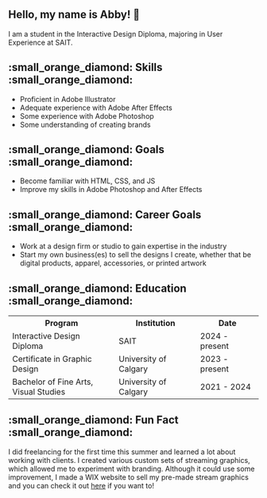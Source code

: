 <section> <!--introduction-->
  <h1>Hello, my name is Abby! 👋</h1>
    <p>I am a student in the Interactive Design Diploma, majoring in User Experience at SAIT.</p>
</section>
<section> <!--skills-->
  <h2>:small_orange_diamond: Skills :small_orange_diamond:</h2>
    <ul>
      <li>Proficient in Adobe Illustrator</li>
      <li>Adequate experience with Adobe After Effects</li>
      <li>Some experience with Adobe Photoshop</li>
      <li>Some understanding of creating brands</li>
    </ul>
</section>
<section> <!--goals-->
  <h2>:small_orange_diamond: Goals :small_orange_diamond:</h2>
    <ul>
      <li>Become familiar with HTML, CSS, and JS</li>
      <li>Improve my skills in Adobe Photoshop and After Effects</li>
    </ul>
</section>
<section> <!--career goals-->
  <h2>:small_orange_diamond: Career Goals :small_orange_diamond:</h2>
    <ul>
      <li>Work at a design firm or studio to gain expertise in the industry</li>
      <li>Start my own business(es) to sell the designs I create, whether that be digital products, apparel, accessories, or printed artwork</li>
    </ul>
</section>
<section> <!--education-->
  <h2>:small_orange_diamond: Education :small_orange_diamond:</h2>
    <table>
      <tr>     <!--table headers-->
        <th>Program</th>
        <th>Institution</th>
        <th>Date</th>
      </tr>
      <tr>     <!--SAIT, IDD-->
        <td>Interactive Design Diploma</td>
        <td>SAIT</td>
        <td>2024 - present</td>
      </tr>
      <tr>     <!--UofC, CG-->
        <td>Certificate in Graphic Design</td>
        <td>University of Calgary</td>
        <td>2023 - present</td>
      </tr>
      <tr>     <!--UofC, BFA-->
        <td>Bachelor of Fine Arts,<br>Visual Studies</td>
        <td>University of Calgary</td>
        <td>2021 - 2024</td>
      </tr>
    </table>
</section>
<section> <!--fun fact-->
  <h2>:small_orange_diamond: Fun Fact :small_orange_diamond:</h2>
    <p>I did freelancing for the first time this summer and learned a lot about working with clients. I created various custom sets of streaming graphics, which allowed me to experiment with branding. Although it could use some improvement, I made a WIX website to sell my pre-made stream graphics and you can check it out <a href="https://mrszingergraphics.wixsite.com/mrszinger-graphics/gradient-series">here</a> if you want to!</p>
</section>